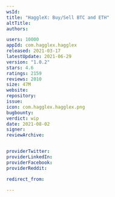 ```yaml
---
wsId: 
title: "HaggleX: Buy/Sell BTC and ETH"
altTitle: 
authors:

users: 10000
appId: com.hagglex.hagglex
released: 2021-03-17
latestUpdate: 2021-06-29
version: "1.0.2"
stars: 4.6
ratings: 2159
reviews: 2010
size: 47M
website: 
repository: 
issue: 
icon: com.hagglex.hagglex.png
bugbounty: 
verdict: wip
date: 2021-08-02
signer: 
reviewArchive:


providerTwitter: 
providerLinkedIn: 
providerFacebook: 
providerReddit: 

redirect_from:

---
```



